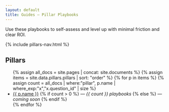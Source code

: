 ```yaml
---
layout: default
title: Guides — Pillar Playbooks
---
```


<p class="guides-intro">
Use these playbooks to self-assess and level up with minimal friction and clear ROI.
</p>

{% include pillars-nav.html %}

## Pillars
<ul>
{% assign all_docs = site.pages | concat: site.documents %}
{% assign items = site.data.pillars.pillars | sort: "order" %}
{% for p in items %}
  {% assign count = all_docs | where:"pillar", p.name | where_exp:"x","x.question_id" | size %}
  <li>
    <a href="{{ '/guides/' | append: p.slug | append: '/' | relative_url }}">{{ p.name }}</a>
    {% if count > 0 %}
      — <em>{{ count }} playbooks</em>
    {% else %}
      — <em>coming soon</em>
    {% endif %}
  </li>
{% endfor %}
</ul>
